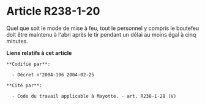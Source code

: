 # Article R238-1-20

Quel que soit le mode de mise à feu, tout le personnel y compris le boutefeu doit être maintenu à l'abri après le tir pendant
un délai au moins égal à cinq minutes.

**Liens relatifs à cet article**

	**Codifié par**:

	  - Décret n°2004-196 2004-02-25

	**Cité par**:

	  - Code du travail applicable à Mayotte. - art. R238-1-28 (V)
